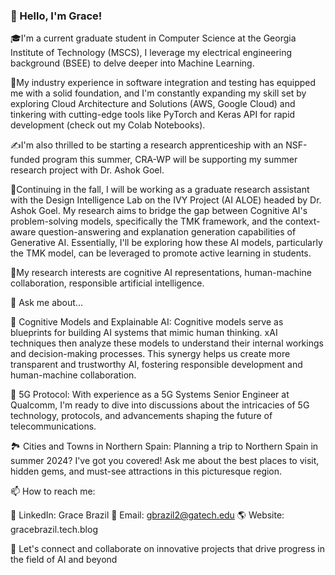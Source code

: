 ### 👋 Hello, I'm Grace!
🎓I'm a current graduate student in Computer Science at the Georgia Institute of Technology (MSCS), I leverage my electrical engineering background (BSEE) to delve deeper into Machine Learning.

🚀My industry experience in software integration and testing has equipped me with a solid foundation, and I'm constantly expanding my skill set by exploring Cloud Architecture and Solutions (AWS, Google Cloud) and tinkering with cutting-edge tools like PyTorch and Keras API for rapid development (check out my Colab Notebooks).

✍️I'm also thrilled to be starting a research apprenticeship with an NSF-funded program this summer, CRA-WP will be supporting my summer research project with Dr. Ashok Goel. 

🧠Continuing in the fall, I will be working as a graduate research assistant with the Design Intelligence Lab on the IVY Project (AI ALOE) headed by Dr. Ashok Goel. My research aims to bridge the gap between Cognitive AI's problem-solving models, specifically the TMK framework, and the context-aware question-answering and explanation generation capabilities of Generative AI. Essentially, I'll be exploring how these AI models, particularly the TMK model, can be leveraged to promote active learning in students.

🦉My research interests are cognitive AI representations, human-machine collaboration, responsible artificial intelligence.

💬 Ask me about...

🤖 Cognitive Models and Explainable AI: Cognitive models serve as blueprints for building AI systems that mimic human thinking. xAI techniques then analyze these models to understand their internal workings and decision-making processes. This synergy helps us create more transparent and trustworthy AI, fostering responsible development and human-machine collaboration.

📡 5G Protocol: With experience as a 5G Systems Senior Engineer at Qualcomm, I'm ready to dive into discussions about the intricacies of 5G technology, protocols, and advancements shaping the future of telecommunications.

🏞️ Cities and Towns in Northern Spain: Planning a trip to Northern Spain in summer 2024? I've got you covered! Ask me about the best places to visit, hidden gems, and must-see attractions in this picturesque region.

📫 How to reach me:

🔗 LinkedIn: Grace Brazil
📧 Email: gbrazil2@gatech.edu
🌎 Website: gracebrazil.tech.blog

🌟 Let's connect and collaborate on innovative projects that drive progress in the field of AI and beyond



